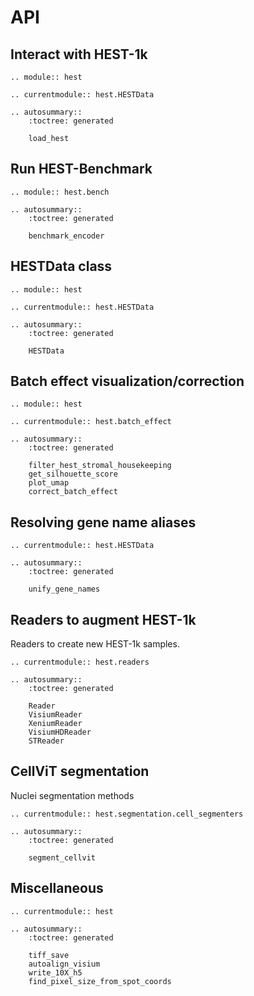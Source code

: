 # API


## Interact with HEST-1k

```{eval-rst}
.. module:: hest
```

```{eval-rst}
.. currentmodule:: hest.HESTData

.. autosummary::
    :toctree: generated
   
    load_hest
```

## Run HEST-Benchmark

```{eval-rst}
.. module:: hest.bench

.. autosummary::
    :toctree: generated
   
    benchmark_encoder
```

## HESTData class

```{eval-rst}
.. module:: hest
```

```{eval-rst}
.. currentmodule:: hest.HESTData

.. autosummary::
    :toctree: generated
   
    HESTData
```

## Batch effect visualization/correction

```{eval-rst}
.. module:: hest
```

```{eval-rst}
.. currentmodule:: hest.batch_effect

.. autosummary::
    :toctree: generated
   
    filter_hest_stromal_housekeeping
    get_silhouette_score
    plot_umap
    correct_batch_effect
```

## Resolving gene name aliases

```{eval-rst}
.. currentmodule:: hest.HESTData

.. autosummary::
    :toctree: generated

    unify_gene_names
```


## Readers to augment HEST-1k

Readers to create new HEST-1k samples.

```{eval-rst}
.. currentmodule:: hest.readers

.. autosummary::
    :toctree: generated

    Reader
    VisiumReader
    XeniumReader
    VisiumHDReader
    STReader
```


## CellViT segmentation
Nuclei segmentation methods


```{eval-rst}
.. currentmodule:: hest.segmentation.cell_segmenters

.. autosummary::
    :toctree: generated

    segment_cellvit
```


## Miscellaneous

```{eval-rst}
.. currentmodule:: hest

.. autosummary::
    :toctree: generated

    tiff_save
    autoalign_visium
    write_10X_h5
    find_pixel_size_from_spot_coords
```